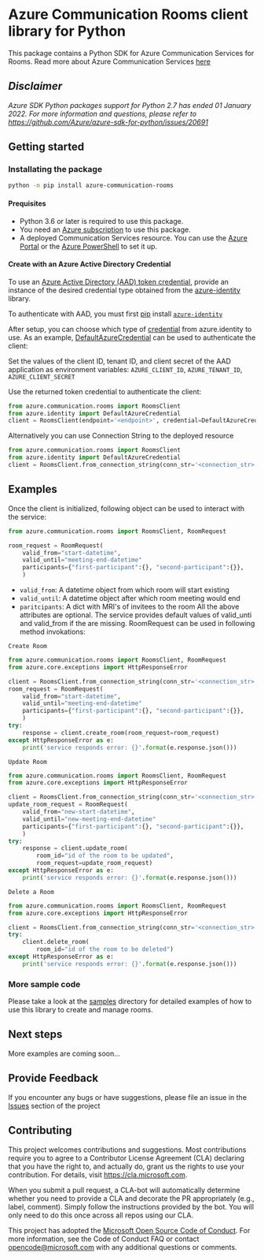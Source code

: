 # Azure Communication Rooms client library for Python
This package contains a Python SDK for Azure Communication Services for Rooms.
Read more about Azure Communication Services [here](https://docs.microsoft.com/azure/communication-services/overview)

## _Disclaimer_

_Azure SDK Python packages support for Python 2.7 has ended 01 January 2022. For more information and questions, please 
refer to https://github.com/Azure/azure-sdk-for-python/issues/20691_

## Getting started

### Installating the package

```bash
python -m pip install azure-communication-rooms
```

#### Prequisites

- Python 3.6 or later is required to use this package.
- You need an [Azure subscription][azure_sub] to use this package.
- A deployed Communication Services resource. You can use the [Azure Portal](https://docs.microsoft.com/azure/communication-services/quickstarts/create-communication-resource?tabs=windows&pivots=platform-azp) or the [Azure PowerShell](https://docs.microsoft.com/powershell/module/az.communication/new-azcommunicationservice) to set it up.

#### Create with an Azure Active Directory Credential
To use an [Azure Active Directory (AAD) token credential][authenticate_with_token],
provide an instance of the desired credential type obtained from the
[azure-identity][azure_identity_credentials] library.

To authenticate with AAD, you must first [pip][pip] install [`azure-identity`][azure_identity_pip]

After setup, you can choose which type of [credential][azure_identity_credentials] from azure.identity to use.
As an example, [DefaultAzureCredential][default_azure_credential] can be used to authenticate the client:

Set the values of the client ID, tenant ID, and client secret of the AAD application as environment variables:
`AZURE_CLIENT_ID`, `AZURE_TENANT_ID`, `AZURE_CLIENT_SECRET`

Use the returned token credential to authenticate the client:

```python
from azure.communication.rooms import RoomsClient
from azure.identity import DefaultAzureCredential
client = RoomsClient(endpoint='<endpoint>', credential=DefaultAzureCredential())
```
Alternatively you can use Connection String to the deployed resource

```python
from azure.communication.rooms import RoomsClient
from azure.identity import DefaultAzureCredential
client = RoomsClient.from_connection_string(conn_str='<connection_str>' )
```
## Examples

Once the client is initialized, following object can be used to interact with the service:

```python
from azure.communication.rooms import RoomsClient, RoomRequest

room_request = RoomRequest(
    valid_from="start-datetime",
    valid_until="meeting-end-datetime"
    participants={"first-participant":{}, "second-participant":{}},
    )
```
- `valid_from`: A datetime object from which room will start existing
- `valid_until`: A datetime object after which room meeting would end
- `paritcipants`: A dict with MRI's of invitees to the room
All the above attributes are optional. The service provides default values of valid_unti and
valid_from if the are missing.
RoomRequest can be used in following method invokations:

`Create Room`
```python
from azure.communication.rooms import RoomsClient, RoomRequest
from azure.core.exceptions import HttpResponseError

client = RoomsClient.from_connection_string(conn_str='<connection_str>' )
room_request = RoomRequest(
    valid_from="start-datetime",
    valid_until="meeting-end-datetime"
    participants={"first-participant":{}, "second-participant":{}},
    )
try:
    response = client.create_room(room_request=room_request)
except HttpResponseError as e:
    print('service responds error: {}'.format(e.response.json()))

```
`Update Room`
```python
from azure.communication.rooms import RoomsClient, RoomRequest
from azure.core.exceptions import HttpResponseError

client = RoomsClient.from_connection_string(conn_str='<connection_str>' )
update_room_request = RoomRequest(
    valid_from="new-start-datetime",
    valid_until="new-meeting-end-datetime"
    participants={"first-participant":{}, "second-participant":{}},
    )
try:
    response = client.update_room(
        room_id="id of the room to be updated",
        room_request=update_room_request)
except HttpResponseError as e:
    print('service responds error: {}'.format(e.response.json()))

```

`Delete a Room`
```python
from azure.communication.rooms import RoomsClient, RoomRequest
from azure.core.exceptions import HttpResponseError

client = RoomsClient.from_connection_string(conn_str='<connection_str>' )
try:
    client.delete_room(
        room_id="id of the room to be deleted")
except HttpResponseError as e:
    print('service responds error: {}'.format(e.response.json()))

```

### More sample code

Please take a look at the [samples](https://github.com/Azure/azure-sdk-for-python/tree/main/sdk/communication/azure-communication-rooms/samples) directory for detailed examples of how to use this library to create and manage rooms.

## Next steps

More examples are coming soon...

## Provide Feedback

If you encounter any bugs or have suggestions, please file an issue in the [Issues](https://github.com/Azure/azure-sdk-for-python/issues) section of the project

## Contributing

This project welcomes contributions and suggestions. Most contributions require
you to agree to a Contributor License Agreement (CLA) declaring that you have
the right to, and actually do, grant us the rights to use your contribution.
For details, visit https://cla.microsoft.com.

When you submit a pull request, a CLA-bot will automatically determine whether
you need to provide a CLA and decorate the PR appropriately (e.g., label,
comment). Simply follow the instructions provided by the bot. You will only
need to do this once across all repos using our CLA.

This project has adopted the
[Microsoft Open Source Code of Conduct][code_of_conduct]. For more information,
see the Code of Conduct FAQ or contact opencode@microsoft.com with any
additional questions or comments.

<!-- LINKS -->
[code_of_conduct]: https://opensource.microsoft.com/codeofconduct/
[authenticate_with_token]: https://docs.microsoft.com/azure/cognitive-services/authentication?tabs=powershell#authenticate-with-an-authentication-token
[azure_identity_credentials]: https://github.com/Azure/azure-sdk-for-python/tree/main/sdk/identity/azure-identity#credentials
[azure_identity_pip]: https://pypi.org/project/azure-identity/
[default_azure_credential]: https://github.com/Azure/azure-sdk-for-python/tree/main/sdk/identity/azure-identity#defaultazurecredential
[pip]: https://pypi.org/project/pip/
[azure_sub]: https://azure.microsoft.com/free/
